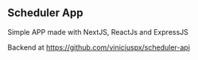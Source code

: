 ## Scheduler App

Simple APP made with NextJS, ReactJs and ExpressJS

Backend at https://github.com/viniciuspx/scheduler-api
